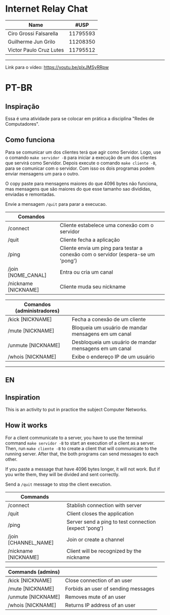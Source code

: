 # Internet Relay Chat
   
| Name | #USP |
|--|--|
| Ciro Grossi Falsarella | 11795593 |
| Guilherme Jun Grilo | 11208350 |
| Victor Paulo Cruz Lutes | 11795512 |

---  

Link para o vídeo:
https://youtu.be/plxJMSyRRpw

# PT-BR

## Inspiração  
Essa é uma atividade para se colocar em prática a disciplina "Redes de Computadores".

## Como funciona

Para se comunicar um dos clientes terá que agir como Servidor. Logo, use o comando `make servidor -B` para iniciar a execução de um dos clientes que servirá como Servidor. Depois execute o comando `make cliente -B`, para se comunicar com o servidor. Com isso os dois programas podem enviar mensagens um para o outro.

O copy paste para mensagens maiores do que 4096 bytes não funciona, mas mensagens que são maiores do que esse tamanho sao divididas, enviadas e remontadas.

Envie a mensagem `/quit` para parar a execucao.

|Comandos| |
|--|--|
| /connect | Cliente estabelece uma conexão com o servidor
| /quit | Cliente fecha a aplicação
| /ping | Cliente envia um ping para testar a conexão com o servidor (espera-se um 'pong')
| /join [NOME_CANAL] | Entra ou cria um canal
| /nickname [NICKNAME] | Cliente muda seu nickname

|Comandos (administradores)| |
|--|--|
| /kick [NICKNAME] | Fecha a conexão de um cliente
| /mute [NICKNAME] | Bloqueia um usuário de mandar mensagens em um canal
| /unmute [NICKNAME] | Desbloqueia um usuário de mandar mensagens em um canal
| /whois [NICKNAME] | Exibe o endereço IP de um usuário

---

## EN

## Inspiration  
This is an activity to put in practice the subject Computer Networks.

## How it works

For a client communicate to a server, you have to use the terminal command `make servidor -B` to start an execution of a client as a server. Then, run `make cliente -B` to create a client that will communicate to the running server. After that, the both programs can send messages to each other.

If you paste a message that have 4096 bytes longer, it will not work. But if you write them, they will be divided and sent correctly.

Send a `/quit` message to stop the client execution.

|Commands| |
|--|--|
| /connect | Stablish connection with server
| /quit | Client closes the application
| /ping | Server send a ping to test connection (expect 'pong')
| /join [CHANNEL_NAME] | Join or create a channel  
| /nickname [NICKNAME] | Client will be recognized by the nickname

|Commands (admins)| |
|--|--|
| /kick [NICKNAME] | Close connection of an user
| /mute [NICKNAME] | Forbids an user of sending messages
| /unmute [NICKNAME] | Removes mute of an user  
| /whois [NICKNAME] | Returns IP address of an user


